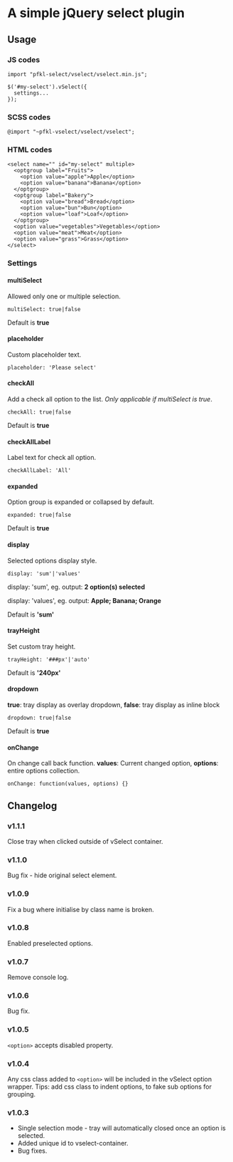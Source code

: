 # A simple jQuery select plugin

## Usage

### JS codes

```
import "pfkl-select/vselect/vselect.min.js";

$('#my-select').vSelect({
  settings...
});
```

### SCSS codes
```
@import "~pfkl-vselect/vselect/vselect";
```

### HTML codes

```
<select name="" id="my-select" multiple>
  <optgroup label="Fruits">
    <option value="apple">Apple</option>
    <option value="banana">Banana</option>
  </optgroup>
  <optgroup label="Bakery">
    <option value="bread">Bread</option>
    <option value="bun">Bun</option>
    <option value="loaf">Loaf</option>
  </optgroup>
  <option value="vegetables">Vegetables</option>
  <option value="meat">Meat</option>
  <option value="grass">Grass</option>
</select>
```

### Settings

#### multiSelect

Allowed only one or multiple selection.

```
multiSelect: true|false
```

Default is **true**

#### placeholder

Custom placeholder text.

```
placeholder: 'Please select'
```

#### checkAll

Add a check all option to the list. *Only applicable if multiSelect is true*.

```
checkAll: true|false
```

Default is **true**

#### checkAllLabel

Label text for check all option.

```
checkAllLabel: 'All'
```

#### expanded

Option group is expanded or collapsed by default.

```
expanded: true|false
```

Default is **true**

#### display

Selected options display style.

```
display: 'sum'|'values'
```
display: 'sum', eg. output:
**2 option(s) selected**

display: 'values', eg. output:
**Apple; Banana; Orange**

Default is **'sum'**

#### trayHeight

Set custom tray height.

```
trayHeight: '###px'|'auto'
```

Default is **'240px'**

#### dropdown

**true**: tray display as overlay dropdown, **false**: tray display as inline block

```
dropdown: true|false
```

Default is **true**

#### onChange

On change call back function.
**values**: Current changed option, **options**: entire options collection.

```
onChange: function(values, options) {}
```

## Changelog

### v1.1.1
Close tray when clicked outside of vSelect container.

### v1.1.0
Bug fix - hide original select element.

### v1.0.9
Fix a bug where initialise by class name is broken.

### v1.0.8
Enabled preselected options.

### v1.0.7
Remove console log.

### v1.0.6
Bug fix.

### v1.0.5
`<option>` accepts disabled property.

### v1.0.4
Any css class added to `<option>` will be included in the vSelect option wrapper.
Tips: add css class to indent options, to fake sub options for grouping.

### v1.0.3
- Single selection mode - tray will automatically closed once an option is selected.
- Added unique id to vselect-container.
- Bug fixes.